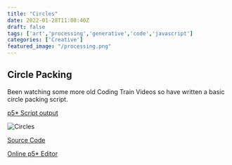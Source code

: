 ```yaml
---
title: "Circles"
date: 2022-01-28T11:08:40Z
draft: false
tags: ['art','processing','generative','code','javascript']
categories: ['Creative']
featured_image: "/processing.png"
---
```


## Circle Packing

Been watching some more old Coding Train Videos so have written a basic circle packing script.

[p5* Script output](https://editor.p5js.org/alastairhm/full/caYjLL3AS)

![Circles](/circles.png)

[Source Code](https://github.com/alastairhm/processing/blob/master/circles_js/circles.js)

[Online p5* Editor](https://editor.p5js.org/alastairhm/sketches/caYjLL3AS)

